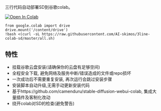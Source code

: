 三行代码自动部署SD到谷歌colab。

[![Open In Colab](https://colab.research.google.com/assets/colab-badge.svg)](https://colab.research.google.com/github/AI-skimos/3line-colab-sd/master/all.ipynb)
```
from google.colab import drive
drive.mount('/content/drive')
!bash <(curl -sL https://raw.githubusercontent.com/AI-skimos/3line-colab-sd/master/all.sh)
```

## 特性
* 挂载谷歌云盘安装(请确保你的云盘有足够空间)
* 全程安全下载, 避免网络及服务中断/错误造成的文件或repo损坏
* 一次成功后不需要重复安装, 再次运行会跳过安装步骤
* 安装脚本自动升级,无需手动更新安装代码
* 基于https://github.com/camenduru/stable-diffusion-webui-colab, 集成大量插件及客制化改动
* 绕开colab对SD的检查(避免警告)
